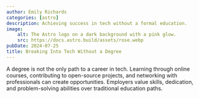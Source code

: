 ```yaml
---
author: Emily Richards
categories: [astro]
description: Achieving success in tech without a formal education.
image:
    alt: The Astro logo on a dark background with a pink glow.
    src: https://docs.astro.build/assets/rose.webp
pubDate: 2024-07-25
title: Breaking Into Tech Without a Degree
---
```


A degree is not the only path to a career in tech. Learning through online courses, contributing to open-source projects, and networking with professionals can create opportunities. Employers value skills, dedication, and problem-solving abilities over traditional education paths.

